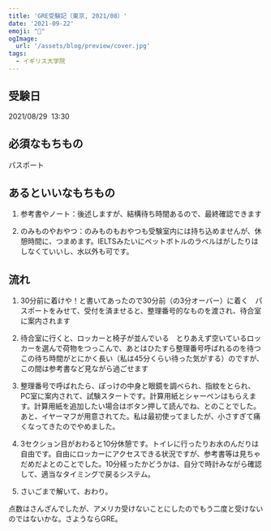 ```yaml
---
title: 'GRE受験記（東京, 2021/08）'
date: '2021-09-22'
emoji: "📝"
ogImage:
  url: '/assets/blog/preview/cover.jpg'
tags:
  - イギリス大学院
---
```



## 受験日
2021/08/29  13:30

## 必須なもちもの
パスポート

## あるといいなもちもの

1. 参考書やノート：後述しますが、結構待ち時間あるので、最終確認できます

2. のみものやおやつ：のみものもおやつも受験室内には持ち込めませんが、休憩時間に、つまめます。IELTSみたいにペットボトルのラベルはがしたりはしなくていいし、水以外も可です。

## 流れ

1. 30分前に着けや！と書いてあったので30分前（の3分オーバー）に着く　パスポートをみせて、受付を済ませると、整理番号的なものを渡され、待合室に案内されます

2. 待合室に行くと、ロッカーと椅子が並んでいる　とりあえず空いているロッカーを選んで荷物をつっこんで、あとはひたすら整理番号呼ばれるのを待つ　この待ち時間がとにかく長い（私は45分くらい待った気がする）のですが、この間は参考書など見ながら過ごせます

3. 整理番号で呼ばれたら、ぽっけの中身と眼鏡を調べられ、指紋をとられ、PC室に案内されて、試験スタートです。計算用紙とシャーペンはもらえます。計算用紙を追加したい場合はボタン押して読んでね、とのことでした。あと、イヤーマフが用意されてた。私は最初使ってましたが、小さすぎて痛くなってきたのでやめました。

4. 3セクション目がおわると10分休憩です。トイレに行ったりお水のんだりは自由です。自由にロッカーにアクセスできる状況ですが、参考書等は見ちゃだめだよとのことでした。10分経ったかどうかは、自分で時計みながら確認して、適当なタイミングで戻るシステム。

5. さいごまで解いて、おわり。

点数はさんざんでしたが、アメリカ受けないことにしたのでもう二度と受けないのではないかな。さようならGRE。